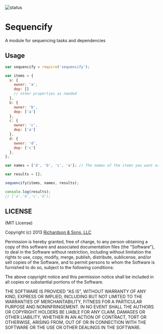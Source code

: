 ![status](https://secure.travis-ci.org/robrich/sequencify.png?branch=master)

Sequencify
==========

A module for sequencing tasks and dependencies

Usage
-----

```javascript
var sequencify = require('sequencify');

var items = {
  a: {
    owner: 'a',
    dep: []
    // other properties as needed
  },
  b: {
    owner: 'b',
    dep: ['a']
  },
  c: {
    owner: 'c',
    dep: ['a']
  },
  d: {
    owner: 'd',
    dep: ['c']
  },
};

var names = ['d', 'b', 'c', 'a']; // The names of the items you want arranged, need not be all

var results = [];

sequencify(items, names, results);

console.log(results);
// ['a','b','c','d'];
```

LICENSE
-------

(MIT License)

Copyright (c) 2013 [Richardson & Sons, LLC](http://richardsonandsons.com/)

Permission is hereby granted, free of charge, to any person obtaining
a copy of this software and associated documentation files (the
"Software"), to deal in the Software without restriction, including
without limitation the rights to use, copy, modify, merge, publish,
distribute, sublicense, and/or sell copies of the Software, and to
permit persons to whom the Software is furnished to do so, subject to
the following conditions:

The above copyright notice and this permission notice shall be
included in all copies or substantial portions of the Software.

THE SOFTWARE IS PROVIDED "AS IS", WITHOUT WARRANTY OF ANY KIND,
EXPRESS OR IMPLIED, INCLUDING BUT NOT LIMITED TO THE WARRANTIES OF
MERCHANTABILITY, FITNESS FOR A PARTICULAR PURPOSE AND
NONINFRINGEMENT. IN NO EVENT SHALL THE AUTHORS OR COPYRIGHT HOLDERS BE
LIABLE FOR ANY CLAIM, DAMAGES OR OTHER LIABILITY, WHETHER IN AN ACTION
OF CONTRACT, TORT OR OTHERWISE, ARISING FROM, OUT OF OR IN CONNECTION
WITH THE SOFTWARE OR THE USE OR OTHER DEALINGS IN THE SOFTWARE.
